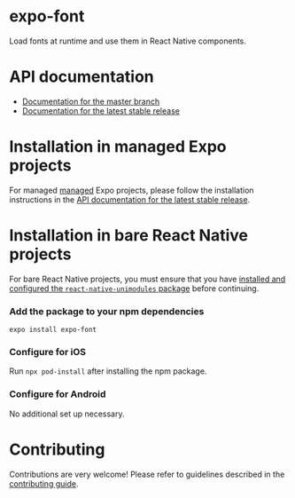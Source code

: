 # expo-font

Load fonts at runtime and use them in React Native components.

# API documentation

- [Documentation for the master branch](https://github.com/expo/expo/blob/master/docs/pages/versions/unversioned/sdk/font.md)
- [Documentation for the latest stable release](https://docs.expo.dev/versions/latest/sdk/font/)

# Installation in managed Expo projects

For managed [managed](https://docs.expo.dev/versions/latest/introduction/managed-vs-bare/) Expo projects, please follow the installation instructions in the [API documentation for the latest stable release](https://docs.expo.dev/versions/latest/sdk/font/).

# Installation in bare React Native projects

For bare React Native projects, you must ensure that you have [installed and configured the `react-native-unimodules` package](https://github.com/expo/expo/tree/master/packages/react-native-unimodules) before continuing.

### Add the package to your npm dependencies

```
expo install expo-font
```

### Configure for iOS

Run `npx pod-install` after installing the npm package.

### Configure for Android

No additional set up necessary.

# Contributing

Contributions are very welcome! Please refer to guidelines described in the [contributing guide](https://github.com/expo/expo#contributing).
